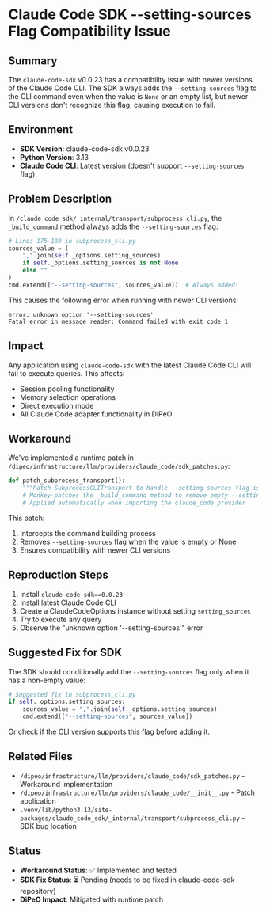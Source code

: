 # Claude Code SDK --setting-sources Flag Compatibility Issue

## Summary
The `claude-code-sdk` v0.0.23 has a compatibility issue with newer versions of the Claude Code CLI. The SDK always adds the `--setting-sources` flag to the CLI command even when the value is `None` or an empty list, but newer CLI versions don't recognize this flag, causing execution to fail.

## Environment
- **SDK Version**: claude-code-sdk v0.0.23
- **Python Version**: 3.13
- **Claude Code CLI**: Latest version (doesn't support `--setting-sources` flag)

## Problem Description
In `/claude_code_sdk/_internal/transport/subprocess_cli.py`, the `_build_command` method always adds the `--setting-sources` flag:

```python
# Lines 175-180 in subprocess_cli.py
sources_value = (
    ",".join(self._options.setting_sources)
    if self._options.setting_sources is not None
    else ""
)
cmd.extend(["--setting-sources", sources_value])  # Always added!
```

This causes the following error when running with newer CLI versions:
```
error: unknown option '--setting-sources'
Fatal error in message reader: Command failed with exit code 1
```

## Impact
Any application using `claude-code-sdk` with the latest Claude Code CLI will fail to execute queries. This affects:
- Session pooling functionality
- Memory selection operations
- Direct execution mode
- All Claude Code adapter functionality in DiPeO

## Workaround
We've implemented a runtime patch in `/dipeo/infrastructure/llm/providers/claude_code/sdk_patches.py`:

```python
def patch_subprocess_transport():
    """Patch SubprocessCLITransport to handle --setting-sources flag issue."""
    # Monkey-patches the _build_command method to remove empty --setting-sources flag
    # Applied automatically when importing the claude_code provider
```

This patch:
1. Intercepts the command building process
2. Removes `--setting-sources` flag when the value is empty or None
3. Ensures compatibility with newer CLI versions

## Reproduction Steps
1. Install `claude-code-sdk==0.0.23`
2. Install latest Claude Code CLI
3. Create a ClaudeCodeOptions instance without setting `setting_sources`
4. Try to execute any query
5. Observe the "unknown option '--setting-sources'" error

## Suggested Fix for SDK
The SDK should conditionally add the `--setting-sources` flag only when it has a non-empty value:

```python
# Suggested fix in subprocess_cli.py
if self._options.setting_sources:
    sources_value = ",".join(self._options.setting_sources)
    cmd.extend(["--setting-sources", sources_value])
```

Or check if the CLI version supports this flag before adding it.

## Related Files
- `/dipeo/infrastructure/llm/providers/claude_code/sdk_patches.py` - Workaround implementation
- `/dipeo/infrastructure/llm/providers/claude_code/__init__.py` - Patch application
- `.venv/lib/python3.13/site-packages/claude_code_sdk/_internal/transport/subprocess_cli.py` - SDK bug location

## Status
- **Workaround Status**: ✅ Implemented and tested
- **SDK Fix Status**: ⏳ Pending (needs to be fixed in claude-code-sdk repository)
- **DiPeO Impact**: Mitigated with runtime patch
